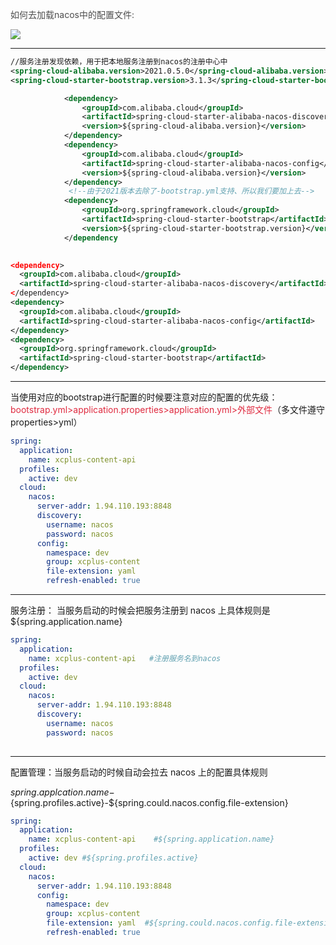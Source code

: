 <font style="color:rgb(77, 77, 77);">如何去加载nacos中的配置文件:</font>

![](https://cdn.nlark.com/yuque/0/2024/png/43514497/1724320811389-98998e26-f6b6-441f-a9d5-ff1331dfd713.png)

---

```xml
//服务注册发现依赖，用于把本地服务注册到nacos的注册中心中
<spring-cloud-alibaba.version>2021.0.5.0</spring-cloud-alibaba.version>
<spring-cloud-starter-bootstrap.version>3.1.3</spring-cloud-starter-bootstrap.version>

            <dependency>
                <groupId>com.alibaba.cloud</groupId>
                <artifactId>spring-cloud-starter-alibaba-nacos-discovery</artifactId>
                <version>${spring-cloud-alibaba.version}</version>
            </dependency>
            <dependency>
                <groupId>com.alibaba.cloud</groupId>
                <artifactId>spring-cloud-starter-alibaba-nacos-config</artifactId>
                <version>${spring-cloud-alibaba.version}</version>
            </dependency>
             <!--由于2021版本去除了-bootstrap.yml支持、所以我们要加上去-->
            <dependency>
                <groupId>org.springframework.cloud</groupId>
                <artifactId>spring-cloud-starter-bootstrap</artifactId>
                <version>${spring-cloud-starter-bootstrap.version}</version>
            </dependency
              

<dependency>
  <groupId>com.alibaba.cloud</groupId>
  <artifactId>spring-cloud-starter-alibaba-nacos-discovery</artifactId>
</dependency>
<dependency>
  <groupId>com.alibaba.cloud</groupId>
  <artifactId>spring-cloud-starter-alibaba-nacos-config</artifactId>
</dependency>
<dependency>
  <groupId>org.springframework.cloud</groupId>
  <artifactId>spring-cloud-starter-bootstrap</artifactId>
</dependency>
```

---

当使用对应的bootstrap进行配置的时候要注意对应的配置的优先级：<font style="color:#DF2A3F;">bootstrap.yml>application.properties>application.yml>外部文件</font>（多文件遵守properties>yml）

```yaml
spring:
  application:
    name: xcplus-content-api
  profiles:
    active: dev
  cloud:
    nacos:
      server-addr: 1.94.110.193:8848
      discovery:
        username: nacos
        password: nacos
      config:
        namespace: dev
        group: xcplus-content
        file-extension: yaml
        refresh-enabled: true
```

---

服务注册： 当服务启动的时候会把服务注册到 nacos 上具体规则是${spring.application.name}

```yaml
spring:
  application:
    name: xcplus-content-api   #注册服务名到nacos
  profiles:
    active: dev
  cloud:
    nacos:
      server-addr: 1.94.110.193:8848
      discovery:
        username: nacos
        password: nacos
    
```

---

配置管理：当服务启动的时候自动会拉去 nacos 上的配置具体规则

${spring.applcation.name}-${spring.profiles.active}-${spring.could.nacos.config.file-extension}

```yaml
spring:
  application:
    name: xcplus-content-api	#${spring.application.name}
  profiles:
    active: dev #${spring.profiles.active}
  cloud:
    nacos:
      server-addr: 1.94.110.193:8848
      config:
        namespace: dev
        group: xcplus-content
        file-extension: yaml  #${spring.could.nacos.config.file-extension}
        refresh-enabled: true
```

